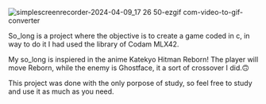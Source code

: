 ![simplescreenrecorder-2024-04-09_17 26 50-ezgif com-video-to-gif-converter](https://github.com/CarolShingai/so_long/assets/72236332/f77c9167-b1ac-48f6-bb71-37a173c7b58a)

So_long is a project where the objective is to create a game coded in c, in way to do it I had used the library of Codam MLX42.

My so_long is inspiered in the anime Katekyo Hitman Reborn! The player will move Reborn, while the enemy is Ghostface, it a sort of crossover I did.🙃

This project was done with the only porpose of study, so feel free to study and use it as much as you need.
